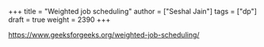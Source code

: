 +++
title = "Weighted job scheduling"
author = ["Seshal Jain"]
tags = ["dp"]
draft = true
weight = 2390
+++

<https://www.geeksforgeeks.org/weighted-job-scheduling/>
